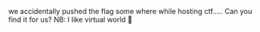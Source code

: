 we accidentally pushed the flag some where while hosting ctf..... Can you find it for us?
NB: I like virtual world 🐬